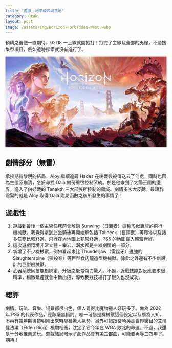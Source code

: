 ```yaml
---
title: "遊戲：地平線西域禁地"
category: Otaku
layout: post
image: /assets/img/Horizon-Forbidden-West.webp
---
```


預購之後便一直期待，02/18 一上線就開始打！打完了主線及全部的支線，不過搜集型項目，例如遺跡探索就沒有進行了。

![Cover](/assets/img/Horizon-Forbidden-West.webp)

## 劇情部分（無雷）

承接期待黎明的結局，Aloy 繼續追尋 Hades 在終戰後被傳送去了何處，同時也因為生態系崩潰，急於尋找 Gaia 備份重啓控制系統。於是他來到了太陽王國的邊界，進入了由好戰的 Tenakth 三大部族所控制的領域。劇情多次大反轉。最讓我震驚的就是 Aloy 取得 Gaia 附屬函數之後所發生的事情了！

## 遊戲性

1. 遊戲到最後一個主線任務前會解鎖 Sunwing（日翼者）這種形似翼龍的飛行機械獸。我覺得拿到此坐騎後再開始解包括 Tallneck（長頸獸）等爬塔以及諸多任務比較舒適。飛行在大地圖上非常舒適，PS5 的地圖載入體驗極好。
2. 這次遊戲環境非常立體 - 攀岩、潛水都是主線劇情的一部分。
3. 新增了不少機械獸，例如看起來比 Thunderjaw（雷霆牙）還強的 Slaughterspine（獵殺脊）等巨型食肉龍造型機械獸。除此之外還有不少新設計的巨型機械獸。
4. 武器系統同技能樹綁定，升級之後殺傷力驚人。不過，近戰技能對反應要求很精準，稍微延遲就會中斷出招，導致我競技場打了很久也沒成功。

## 總評

劇情、玩法、音樂、場景都很出色，個人覺得比魔物獵人好玩多了。做為 2022 年 PS5 的代表作品，應該毫無疑問。唯一可惜是機械獸這個設定以及廣為人知，不再有當年期待黎明剛出來時那種驚人氣勢。另外可惜跟宮崎英高世界矚目的艾爾登法環（Elden Ring）檔期相衝，注定了它今年在 WGA 敗北的命運。不過，我還是十分地推薦遊玩。遊戲結局暗示了此作品會有第三部曲，可能要再等三四年了。期待！
